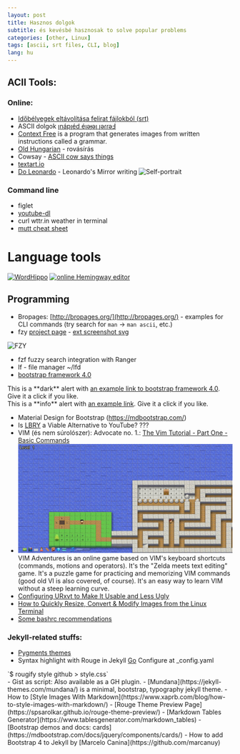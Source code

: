 ```yaml
---
layout: post
title: Hasznos dolgok 
subtitle: és kevésbé hasznosak to solve popular problems
categories: [other, Linux]
tags: [ascii, srt files, CLI, blog]
lang: hu
---
```


## ACII Tools:
### Online:
 - [Időbélyegek eltávolítása felirat fájlokból (srt)](https://anatolt.ru/t/del-timestamp-srt.html)
 - ASCII dolgok [ןnápןéd éןǝɟǝן ןǝɾɾǝℲ](https://yaytext.com/upside-down/)
 - [Context Free](https://www.contextfreeart.org/) is a program that generates images from written instructions called a grammar. 
 - [Old Hungarian](https://oldhungarian.eu/index_en.html) - rovásírás 
 - Cowsay - [ASCII cow says things](https://textart.io/cowsay#)
 - [textart.io](https://textart.io/)
 - [Do Leonardo](https://www.mos.org/leonardo/activities/mirror-writing) - Leonardo's Mirror writing ![Self-portrait](https://upload.wikimedia.org/wikipedia/commons/b/ba/Leonardo_self.jpg#thumbnail2)

### Command line
 - figlet
 - [youtube-dl](/2020-02-04-youtube-dl)
 - curl wttr.in weather in terminal
 - [mutt cheat sheet](http://sheet.shiar.nl/mutt)


# Language tools

[![WordHippo](/bj-blog/img/20-01-09/wordhippo.jpg "Thesaurus and word tools")](https://www.wordhippo.com/)
[![online Hemingway editor](/bj-blog/img/20-01-09/hemingway-editor.jpg "Grammar and style checker")](http://www.hemingwayapp.com/)

## Programming 
 - Bropages: [http://bropages.org/](http://bropages.org/) - examples for CLI commands (try search for `man` -> `man ascii`, etc.)
 - fzy [project page](https://github.com/jhawthorn/fzy) - [ext screenshot svg](https://camo.githubusercontent.com/c4ead41cc064b16240a2b6292c197ca45fe34342/687474703a2f2f692e68617774682e63612f752f667a795f616e696d617465645f64656d6f2e737667) 

 <!--![gif](/bj-blog/img/20-01-09/fzy.gif)-->

 <img src="/bj-blog/img/20-01-09/fzy.gif" alt="FZY"
	title="Fuzzy search with fzy" width="100" />

 - fzf fuzzy search integration with Ranger
 - lf - file manager ~/lfd
 - [bootstrap framework 4.0](https://getbootstrap.com/docs/4.0/getting-started/introduction/)
 <div class="alert alert-dark" role="alert">
  This is a **dark** alert with <a href="https://getbootstrap.com/docs/4.0/components/alerts/" class="alert-link">an example link to bootstrap framework 4.0</a>. Give it a click if you like.
</div>
<div class="alert alert-info" role="alert"><i class="fa fa-exclamation-circle"></i>
  This is a **info** alert with <a href="https://getbootstrap.com/docs/4.0/components/alerts/" class="alert-link">an example link</a>. Give it a click if you like.
</div>
 
 - Material Design for Bootstrap (https://mdbootstrap.com/)
 - Is [LBRY](https://youtu.be/Zf4ap52dJVI) a Viable Alternative to YouTube? ???
 - VIM (és nem súrolószer): Advocate no. 1.: [The Vim Tutorial - Part One - Basic Commands](https://youtu.be/ER5JYFKkYDg)
 - [![VIM adventures](/img/20-01-09/vim_adventures.jpg#thumbnail "go to play VIM adventures")](https://vim-adventures.com/) VIM Adventures is an online game based on VIM's keyboard shortcuts (commands, motions and operators). It's the "Zelda meets text editing" game. It's a puzzle game for practicing and memorizing VIM commands (good old VI is also covered, of course). It's an easy way to learn VIM without a steep learning curve.
 - [Configuring URxvt to Make It Usable and Less Ugly](https://addy-dclxvi.github.io/post/configuring-urxvt/)
 - [How to Quickly Resize, Convert & Modify Images from the Linux Terminal](https://www.howtogeek.com/109369/how-to-quickly-resize-convert-modify-images-from-the-linux-terminal/)
 - [Some bashrc recommendations](https://youtu.be/_UrDsbs0-OE)
 
### Jekyll-related stuffs:

 - [Pygments themes](https://github.com/StylishThemes/Syntax-Themes/tree/master/pygments/css-github)
 - Syntax highlight with Rouge in Jekyll [Go](https://frankindev.com/2017/03/18/syntax-highlight-with-rouge-in-jekyll/) Configure at _config.yaml
 <div class="alert alert-danger" role="alert">
 `$ rougify style github > style.css` 
 </div>
 - Gist as script: <script src="https://gist.github.com/parkr/c08ee0f2726fd0e3909d.js"> </script> Also available as a GH plugin.
 - [Mundana](https://jekyll-themes.com/mundana/) is a minimal, bootstrap, typography jekyll theme. 
 - How to [Style Images With Markdown](https://www.xaprb.com/blog/how-to-style-images-with-markdown/)
 - [Rouge Theme Preview Page](https://spsarolkar.github.io/rouge-theme-preview/)
 - [Markdown Tables Generator](https://www.tablesgenerator.com/markdown_tables)
 - [Bootstrap demos and docs: cards](https://mdbootstrap.com/docs/jquery/components/cards/)
 - How to add Bootstrap 4 to Jekyll by [Marcelo Canina](https://github.com/marcanuy)
<script id="asciicast-198975" src="https://asciinema.org/a/198975.js" async data-theme="solarized-dark"></script>
